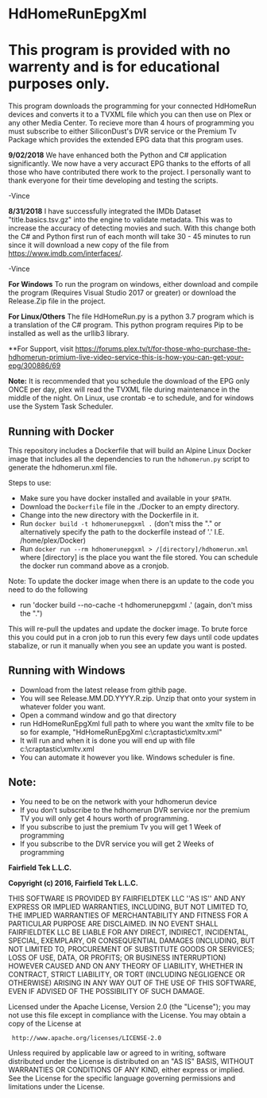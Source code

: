 # HdHomeRunEpgXml #
# This program is provided with no warrenty and is for educational purposes only. #

This program downloads the programming for your connected HdHomeRun devices and converts it to a TVXML file which you can then use on Plex or any other Media Center.  To recieve more than 4 hours of programming you must subscribe to either SiliconDust's DVR service  or  the Premium Tv Package which provides the extended EPG data that this program uses.

**9/02/2018**
We have enhanced both the Python and C# application significantly.  We now have a very accuract EPG thanks to the efforts of all those who have contributed there work to the project.  I personally want to thank everyone for their time developing and testing the scripts.

-Vince

**8/31/2018**
I have successfully integrated the IMDb Dataset "title.basics.tsv.gz" into the engine to validate metadata.  This was to increase the accuracy of detecting movies and such.  With this change both the C# and Python first run of each month will take 30 - 45 minutes to run since it will download a new copy of the file from https://www.imdb.com/interfaces/.

-Vince



**For Windows**
  To run the program on windows, either download and compile the program (Requires Visual Studio 2017 or greater) or download the Release.Zip file in the project.
  
**For Linux/Others**
  The file HdHomeRun.py is a python 3.7 program which is a translation of the C# program.  This python program requires Pip to be installed as well as the urllib3 library.
 
**For Support, visit https://forums.plex.tv/t/for-those-who-purchase-the-hdhomerun-primium-live-video-service-this-is-how-you-can-get-your-epg/300886/69

**Note:**  It is recommended that you schedule the download of the EPG only ONCE per day, plex will read the TVXML file during maintenance in the middle of the night.  On Linux, use crontab -e to schedule, and for windows use the System Task Scheduler.

## Running with Docker

This repository includes a Dockerfile that will build an Alpine Linux Docker image that includes all the dependencies to run the `hdhomerun.py` script to generate the hdhomerun.xml file.

Steps to use:

* Make sure you have docker installed and available in your `$PATH`.
* Download the `Dockerfile` file in the ./Docker to an empty directory.
* Change into the new directory with the Dockerfile in it.
* Run `docker build -t hdhomerunepgxml .` (don't miss the "." or alternatively specify the path to the dockerfile instead of '.' I.E. /home/plex/Docker)
* Run `docker run --rm hdhomerunepgxml > /[directory]/hdhomerun.xml` where [directory] is the place you want the file stored.
You can schedule the docker run command above as a cronjob.

Note:  To update the docker image when there is an update to the code you need to do the following

* run 'docker build --no-cache -t hdhomerunepgxml .' (again, don't miss the ".")

This will re-pull the updates and update the docker image.   To brute force this you could put in a cron job to run this every few days until code updates stabalize, or run it manually when you see an update you want is posted.

## Running with Windows
* Download from the latest release from githib page. 
* You will see Release.MM.DD.YYYY.R.zip. Unzip that onto your system in whatever folder you want. 
* Open a command window and go that directory
* run HdHomeRunEpgXml full path to where you want the xmltv file to be so for example, "HdHomeRunEpgXml c:\craptastic\xmltv.xml"
* It will run and when it is done you will end up with file c:\craptastic\xmltv.xml
* You can automate it however you like. Windows scheduler is fine.

## Note:
* You need to be on the network with your hdhomerun device
* If you don’t subscribe to the hdhomerun DVR service nor the premium TV you will only get 4 hours worth of programming.
* If you subscribe to just the premium Tv you will get 1 Week of programming
* If you subscribe to the DVR service you will get 2 Weeks of programming




**Fairfield Tek L.L.C.**

**Copyright (c) 2016, Fairfield Tek L.L.C.**
  
  
 THIS SOFTWARE IS PROVIDED BY FAIRFIELDTEK LLC ''AS IS'' AND ANY EXPRESS OR IMPLIED WARRANTIES,
 INCLUDING, BUT NOT LIMITED TO, THE IMPLIED WARRANTIES OF MERCHANTABILITY AND FITNESS FOR A PARTICULAR 
 PURPOSE ARE DISCLAIMED. IN NO EVENT SHALL FAIRFIELDTEK LLC BE LIABLE FOR ANY DIRECT, INDIRECT, 
 INCIDENTAL, SPECIAL, EXEMPLARY, OR CONSEQUENTIAL DAMAGES (INCLUDING, BUT NOT LIMITED TO, PROCUREMENT OF 
 SUBSTITUTE GOODS OR SERVICES; LOSS OF USE, DATA, OR PROFITS; OR BUSINESS INTERRUPTION) HOWEVER CAUSED AND 
 ON ANY THEORY OF LIABILITY, WHETHER IN CONTRACT, STRICT LIABILITY, OR TORT (INCLUDING NEGLIGENCE OR 
 OTHERWISE) ARISING IN ANY WAY OUT OF THE USE OF THIS SOFTWARE, EVEN IF ADVISED OF THE POSSIBILITY OF SUCH 
 DAMAGE. 
 
 Licensed under the Apache License, Version 2.0 (the "License");
 you may not use this file except in compliance with the License.
 You may obtain a copy of the License at
 
     http://www.apache.org/licenses/LICENSE-2.0
 
 Unless required by applicable law or agreed to in writing, software
 distributed under the License is distributed on an "AS IS" BASIS,
 WITHOUT WARRANTIES OR CONDITIONS OF ANY KIND, either express or implied.
 See the License for the specific language governing permissions and
 limitations under the License.

